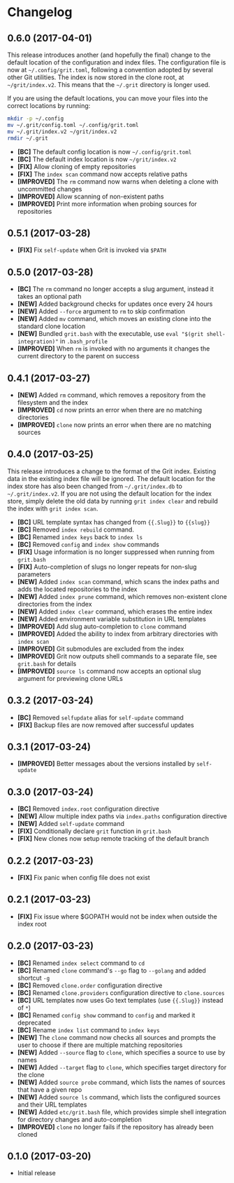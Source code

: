 # Changelog

## 0.6.0 (2017-04-01)

This release introduces another (and hopefully the final) change to the default
location of the configuration and index files. The configuration file is now
at `~/.config/grit.toml`, following a convention adopted by several other Git
utilities. The index is now stored in the clone root, at `~/grit/index.v2`.
This means that the `~/.grit` directory is longer used.

If you are using the default locations, you can move your files into the correct
locations by running:

```bash
mkdir -p ~/.config
mv ~/.grit/config.toml ~/.config/grit.toml
mv ~/.grit/index.v2 ~/grit/index.v2
rmdir ~/.grit
```

- **[BC]** The default config location is now `~/.config/grit.toml`
- **[BC]** The default index location is now `~/grit/index.v2`
- **[FIX]** Allow cloning of empty repositories
- **[FIX]** The `index scan` command now accepts relative paths
- **[IMPROVED]** The `rm` command now warns when deleting a clone with uncommitted changes
- **[IMPROVED]** Allow scanning of non-existent paths
- **[IMPROVED]** Print more information when probing sources for repositories

## 0.5.1 (2017-03-28)

- **[FIX]** Fix `self-update` when Grit is invoked via `$PATH`

## 0.5.0 (2017-03-28)

- **[BC]** The `rm` command no longer accepts a slug argument, instead it takes an optional path
- **[NEW]** Added background checks for updates once every 24 hours
- **[NEW]** Added `--force` argument to `rm` to skip confirmation
- **[NEW]** Added `mv` command, which moves an existing clone into the standard clone location
- **[NEW]** Bundled `grit.bash` with the executable, use `eval "$(grit shell-integration)"` in `.bash_profile`
- **[IMPROVED]** When `rm` is invoked with no arguments it changes the current directory to the parent on success

## 0.4.1 (2017-03-27)

- **[NEW]** Added `rm` command, which removes a repository from the filesystem and the index
- **[IMPROVED]** `cd` now prints an error when there are no matching directories
- **[IMPROVED]** `clone` now prints an error when there are no matching sources

## 0.4.0 (2017-03-25)

This release introduces a change to the format of the Grit index. Existing data
in the existing index file will be ignored. The default location for the index
store has also been changed from `~/.grit/index.db` to `~/.grit/index.v2`. If you
are not using the default location for the index store, simply delete the old
data by running `grit index clear` and rebuild the index with `grit index scan`.

- **[BC]** URL template syntax has changed from `{{.Slug}}` to `{{slug}}`
- **[BC]** Removed `index rebuild` command.
- **[BC]** Renamed `index keys` back to `index ls`
- **[BC]** Removed `config` and `index show` commands
- **[FIX]** Usage information is no longer suppressed when running from `grit.bash`
- **[FIX]** Auto-completion of slugs no longer repeats for non-slug parameters
- **[NEW]** Added `index scan` command, which scans the index paths and adds the located repositories to the index
- **[NEW]** Added `index prune` command, which removes non-existent clone directories from the index
- **[NEW]** Added `index clear` command, which erases the entire index
- **[NEW]** Added environment variable substitution in URL templates
- **[IMPROVED]** Add slug auto-completion to `clone` command
- **[IMPROVED]** Added the ability to index from arbitrary directories with `index scan`
- **[IMPROVED]** Git submodules are excluded from the index
- **[IMPROVED]** Grit now outputs shell commands to a separate file, see `grit.bash` for details
- **[IMPROVED]** `source ls` command now accepts an optional slug argument for previewing clone URLs

## 0.3.2 (2017-03-24)

- **[BC]** Removed `selfupdate` alias for `self-update` command
- **[FIX]** Backup files are now removed after successful updates

## 0.3.1 (2017-03-24)

- **[IMPROVED]** Better messages about the versions installed by `self-update`

## 0.3.0 (2017-03-24)

- **[BC]** Removed `index.root` configuration directive
- **[NEW]** Allow multiple index paths via `index.paths` configuration directive
- **[NEW]** Added `self-update` command
- **[FIX]** Conditionally declare `grit` function in `grit.bash`
- **[FIX]** New clones now setup remote tracking of the default branch

## 0.2.2 (2017-03-23)

- **[FIX]** Fix panic when config file does not exist

## 0.2.1 (2017-03-23)

- **[FIX]** Fix issue where $GOPATH would not be index when outside the index root

## 0.2.0 (2017-03-23)

- **[BC]** Renamed `index select` command to `cd`
- **[BC]** Renamed `clone` command's `--go` flag to `--golang` and added shortcut `-g`
- **[BC]** Removed `clone.order` configuration directive
- **[BC]** Renamed `clone.providers` configuration directive to `clone.sources`
- **[BC]** URL templates now uses Go text templates (use `{{.Slug}}` instead of `*`)
- **[BC]** Renamed `config show` command to `config` and marked it deprecated
- **[BC]** Rename `index list` command to `index keys`
- **[NEW]** The `clone` command now checks all sources and prompts the user to choose if there are multiple matching repositories
- **[NEW]** Added `--source` flag to `clone`, which specifies a source to use by names
- **[NEW]** Added `--target` flag to `clone`, which specifies target directory for the clone
- **[NEW]** Added `source probe` command, which lists the names of sources that have a given repo
- **[NEW]** Added `source ls` command, which lists the configured sources and their URL templates
- **[NEW]** Added `etc/grit.bash` file, which provides simple shell integration for directory changes and auto-completion
- **[IMPROVED]** `clone` no longer fails if the repository has already been cloned

## 0.1.0 (2017-03-20)

- Initial release
